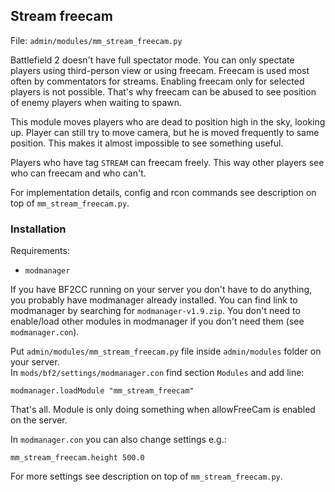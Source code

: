 ## Stream freecam
File: `admin/modules/mm_stream_freecam.py`

Battlefield 2 doesn't have full spectator mode. You can only spectate players using third-person view or using freecam.
Freecam is used most often by commentators for streams.
Enabling freecam only for selected players is not possible. That's why freecam can be abused to see position of enemy players when waiting to spawn.

This module moves players who are dead to position high in the sky, looking up.
Player can still try to move camera, but he is moved frequently to same position. This makes it almost impossible to see something useful.

Players who have tag `STREAM` can freecam freely. This way other players see who can freecam and who can't.

For implementation details, config and rcon commands see description on top of `mm_stream_freecam.py`.
### Installation

Requirements:
- `modmanager`

If you have BF2CC running on your server you don't have to do anything, you probably have modmanager already installed.
You can find link to modmanager by searching for `modmanager-v1.9.zip`.
You don't need to enable/load other modules in modmanager if you don't need them (see `modmanager.con`).

Put `admin/modules/mm_stream_freecam.py` file inside `admin/modules` folder on your server.\
In `mods/bf2/settings/modmanager.con` find section `Modules` and add line:
```
modmanager.loadModule "mm_stream_freecam"
```
That's all. Module is only doing something when allowFreeCam is enabled on the server.

In `modmanager.con` you can also change settings e.g.:
```
mm_stream_freecam.height 500.0
```
For more settings see description on top of `mm_stream_freecam.py`.
